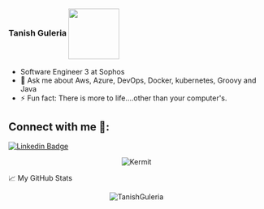 ### Tanish Guleria <img align="center" src="https://media.giphy.com/media/xUPGcpMkPDfVUbZg52/giphy.gif" width="100">


- Software Engineer 3 at Sophos 
- 💬 Ask me about Aws, Azure, DevOps, Docker, kubernetes, Groovy and Java
- ⚡ Fun fact: There is more to life....other than your computer's. 


## Connect with me 🔗:
[![Linkedin Badge](https://img.shields.io/badge/-Tanish__Guleria-blue?style=flat-square&logo=Linkedin&logoColor=white&link=https://www.linkedin.com/in/tanish-singh-guleria/)](https://www.linkedin.com/in/tanish-singh-guleria-45192014a) 

<p align="center"> <img src="https://media.giphy.com/media/HTZVeK0esRjyw/giphy.gif" alt="Kermit"/>

📈 My GitHub Stats

<p align="center"> <img src="https://github-readme-stats.vercel.app/api?username=tanish-guleria&show_icons=true&theme=gotham" alt="TanishGuleria"/>
